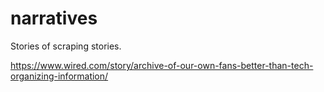 # narratives
Stories of scraping stories.

https://www.wired.com/story/archive-of-our-own-fans-better-than-tech-organizing-information/